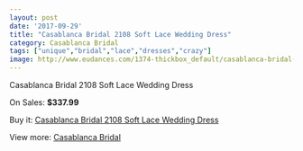 ```yaml
---
layout: post
date: '2017-09-29'
title: "Casablanca Bridal 2108 Soft Lace Wedding Dress"
category: Casablanca Bridal
tags: ["unique","bridal","lace","dresses","crazy"]
image: http://www.eudances.com/1374-thickbox_default/casablanca-bridal-2108-soft-lace-wedding-dress.jpg
---
```

Casablanca Bridal 2108 Soft Lace Wedding Dress

On Sales: **$337.99**
<a href="https://www.eudances.com/en/casablanca-bridal/484-casablanca-bridal-2108-soft-lace-wedding-dress.html"><amp-img layout="responsive" width="600" height="600" src="//www.eudances.com/1374-thickbox_default/casablanca-bridal-2108-soft-lace-wedding-dress.jpg" alt="Casablanca Bridal 2108 Soft Lace Wedding Dress 0" /></a>
<a href="https://www.eudances.com/en/casablanca-bridal/484-casablanca-bridal-2108-soft-lace-wedding-dress.html"><amp-img layout="responsive" width="600" height="600" src="//www.eudances.com/1376-thickbox_default/casablanca-bridal-2108-soft-lace-wedding-dress.jpg" alt="Casablanca Bridal 2108 Soft Lace Wedding Dress 1" /></a>
<a href="https://www.eudances.com/en/casablanca-bridal/484-casablanca-bridal-2108-soft-lace-wedding-dress.html"><amp-img layout="responsive" width="600" height="600" src="//www.eudances.com/1375-thickbox_default/casablanca-bridal-2108-soft-lace-wedding-dress.jpg" alt="Casablanca Bridal 2108 Soft Lace Wedding Dress 2" /></a>

Buy it: [Casablanca Bridal 2108 Soft Lace Wedding Dress](https://www.eudances.com/en/casablanca-bridal/484-casablanca-bridal-2108-soft-lace-wedding-dress.html "Casablanca Bridal 2108 Soft Lace Wedding Dress")

View more: [Casablanca Bridal](https://www.eudances.com/en/4-casablanca-bridal "Casablanca Bridal")